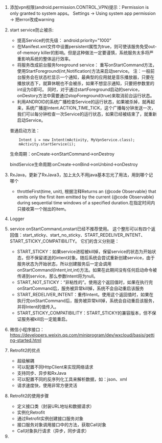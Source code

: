1. 添加vpn权限(android.permission.CONTROL_VPN)提示：Permission is only granted to system apps。
    Settings -> Using system app permission -> 把error改成warning
2. start service防止被杀:
    - 提高Service的优先级：
       <!-- 为防止Service被系统回收，可以尝试通过提高服务的优先级解决，1000是最高优先级，数字越小，优先级越低 -->
       android:priority="1000"
    - 在Manifest.xml文件中设置persistent属性为true，则可使该服务免受out-of-memory killer的影响。但是这种做法一定要谨慎，系统服务太多将严重影响系统的整体运行效率。
    - 将服务改成前台服务foreground service：
       重写onStartCommand方法，使用StartForeground(int,Notification)方法来启动service。
       注：一般前台服务会在状态栏显示一个通知，最典型的应用就是音乐播放器，只要在播放状态下，就算休眠也不会被杀，如果不想显示通知，只要把参数里的int设为0即可。
       同时，对于通过startForeground启动的service，onDestory方法中需要通过stopForeground(true)来取消前台运行状态。
    - 利用ANDROID的系统广播检查Service的运行状态，如果被杀掉，就再起来，系统广播是Intent.ACTION_TIME_TICK，这个广播每分钟发送一次，我们可以每分钟检查一次Service的运行状态，如果已经被结束了，就重新启动Service。

    普通启动方法：
    ```
        Intent i = new Intent(mActivity, MyVpnService.class);
        mActivity.startService(i);
    ```
    生命周期：onCreate->onStartCommand->onDestroy

    bindService生命周期:onCreate->onBind->onUnbind->onDestroy

3. RxJava，更新了RxJava3，加上太久不用java基本忘光了用法，用到哪个记哪个
    - throttleFirst(time, unit), 根据注释Returns an {@code Observable} that emits only the first item emitted by the current {@code Observable} during sequential
 time windows of a specified duration.在指定时间内只接收第一个抛出的item。

4. Logger

5. service onStartCommand,onstart已经不推荐使用。
这个整形可以有四个返回值：start_sticky、start_no_sticky、START_REDELIVER_INTENT、START_STICKY_COMPATIBILITY。
它们的含义分别是：
      - START_STICKY：如果service进程被kill掉，保留service的状态为开始状态，但不保留递送的intent对象。随后系统会尝试重新创建service，由于服务状态为开始状态，所以创建服务后一定会调用onStartCommand(Intent,int,int)方法。如果在此期间没有任何启动命令被传递到service，那么参数Intent将为null。
      - START_NOT_STICKY：“非粘性的”。使用这个返回值时，如果在执行完onStartCommand后，服务被异常kill掉，系统不会自动重启该服务
      - START_REDELIVER_INTENT：重传Intent。使用这个返回值时，如果在执行完onStartCommand后，服务被异常kill掉，系统会自动重启该服务，并将Intent的值传入。
      - START_STICKY_COMPATIBILITY：START_STICKY的兼容版本，但不保证服务被kill后一定能重启。

6. 微信小程序接口：https://developers.weixin.qq.com/miniprogram/dev/wxcloud/basis/getting-started.html
7. Retrofit2的优点
   - 超级解耦
   - 可以配置不同HttpClient来实现网络请求
   - 支持同步、异步和RxJava
   - 可以配置不同的反序列化工具来解析数据，如：json、xml
   - 请求速度快，使用非常方便灵活
8. Retrofit2的使用步骤
   - 定义接口类（封装URL地址和数据请求）
   - 实例化Retrofit
   - 通过Retrofit实例创建接口服务对象
   - 接口服务对象调用接口中的方法，获取Call对象
   - Call对象执行请求（异步，同步请求）
9. 

